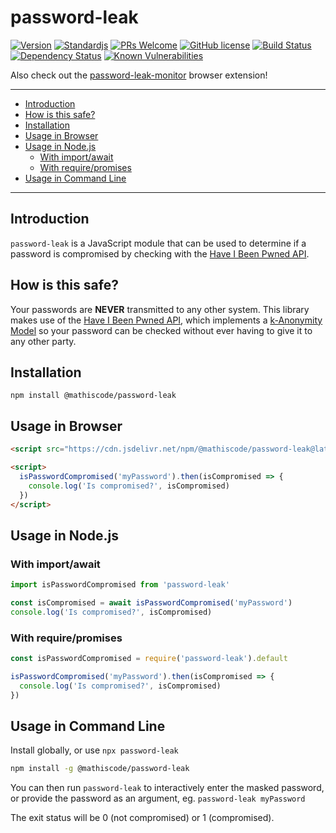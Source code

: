 <!-- markdownlint-disable MD026 -->

# password-leak <!-- omit in toc -->

[![Version](https://img.shields.io/npm/v/password-leak.svg?color=blue)](https://www.npmjs.com/package/@mathiscode/password-leak)
[![Standardjs](https://img.shields.io/badge/code_style-standard-blue.svg)](https://standardjs.com)
[![PRs Welcome](https://img.shields.io/badge/PRs-welcome-blue.svg)](https://github.com/mathiscode/password-leak/compare)
[![GitHub license](https://img.shields.io/github/license/mathiscode/password-leak.svg?color=blue)](https://github.com/mathiscode/password-leak/blob/master/LICENSE)
[![Build Status](https://travis-ci.org/mathiscode/password-leak.svg?branch=master)](https://travis-ci.org/mathiscode/password-leak)
[![Dependency Status](https://img.shields.io/david/mathiscode/password-leak.svg)](https://david-dm.org/mathiscode/password-leak)
[![Known Vulnerabilities](https://snyk.io/test/github/mathiscode/password-leak/badge.svg?targetFile=package.json)](https://snyk.io/test/github/mathiscode/password-leak?targetFile=package.json)

Also check out the [password-leak-monitor](https://github.com/mathiscode/password-leak-monitor) browser extension!

---

- [Introduction](#Introduction)
- [How is this safe?](#How-is-this-safe)
- [Installation](#Installation)
- [Usage in Browser](#Usage-in-Browser)
- [Usage in Node.js](#Usage-in-Nodejs)
  - [With import/await](#With-importawait)
  - [With require/promises](#With-requirepromises)
- [Usage in Command Line](#Usage-in-Command-Line)

---

## Introduction

`password-leak` is a JavaScript module that can be used to determine if a password is compromised by checking with the [Have I Been Pwned API](https://haveibeenpwned.com/API/).

## How is this safe?

Your passwords are **NEVER** transmitted to any other system. This library makes use of the [Have I Been Pwned API](https://haveibeenpwned.com/API/), which implements a [k-Anonymity Model](https://en.wikipedia.org/wiki/K-anonymity) so your password can be checked without ever having to give it to any other party.

## Installation

`npm install @mathiscode/password-leak`

## Usage in Browser

```html
<script src="https://cdn.jsdelivr.net/npm/@mathiscode/password-leak@latest"></script>

<script>
  isPasswordCompromised('myPassword').then(isCompromised => {
    console.log('Is compromised?', isCompromised)
  })
</script>
```

## Usage in Node.js

### With import/await

```js
import isPasswordCompromised from 'password-leak'

const isCompromised = await isPasswordCompromised('myPassword')
console.log('Is compromised?', isCompromised)
```

### With require/promises

```js
const isPasswordCompromised = require('password-leak').default

isPasswordCompromised('myPassword').then(isCompromised => {
  console.log('Is compromised?', isCompromised)
})
```

## Usage in Command Line

Install globally, or use `npx password-leak`

```sh
npm install -g @mathiscode/password-leak
```

You can then run `password-leak` to interactively enter the masked password, or provide the password as an argument, eg. `password-leak myPassword`

The exit status will be 0 (not compromised) or 1 (compromised).

